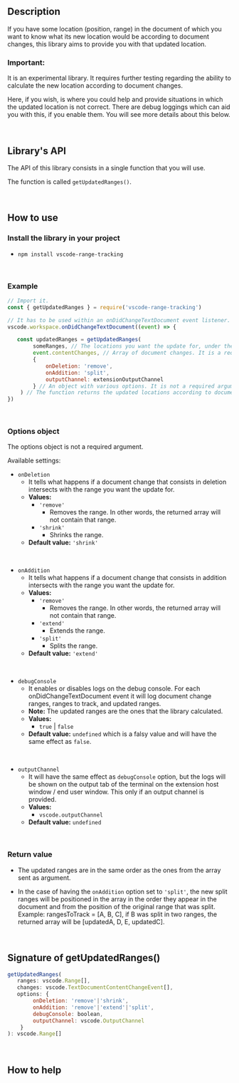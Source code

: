 ## Description

If you have some location (position, range) in the document of which you want to know what its new location would be according to document changes, this library aims to provide you with that updated location.

### Important: 
It is an experimental library. It requires further testing regarding the ability to calculate the new location according to document changes. 

Here, if you wish, is where you could help and provide situations in which the updated location is not correct. There are debug loggings which can aid you with this, if you enable them. You will see more details about this below.

<br>

## Library's API

The API of this library consists in a single function that you will use.

The function is called `getUpdatedRanges()`.

<br>

## How to use

### Install the library in your project

- `npm install vscode-range-tracking`

<br>

### Example

```javascript
// Import it.
const { getUpdatedRanges } = require('vscode-range-tracking')

// It has to be used within an onDidChangeTextDocument event listener.
vscode.workspace.onDidChangeTextDocument((event) => {

   const updatedRanges = getUpdatedRanges(
		someRanges, // The locations you want the update for, under the form of an array of ranges. It is a required argument.
		event.contentChanges, // Array of document changes. It is a required argument.
		{ 
			onDeletion: 'remove',
			onAddition: 'split',
			outputChannel: extensionOutputChannel
		} // An object with various options. It is not a required argument.
	) // The function returns the updated locations according to document changes under the form of a new array of ranges.
})
```

<br>

### Options object
The options object is not a required argument.

Available settings:

- ```onDeletion```
	- It tells what happens if a document change that consists in deletion intersects with the range you want the update for.
	- **Values:**
		- ```'remove'```
			- Removes the range. In other words, the returned array will not contain that range.
		- ```'shrink'```
			- Shrinks the range.
	- **Default value:** ```'shrink'```

<br>

- ```onAddition```
	- It tells what happens if a document change that consists in addition intersects with the range you want the update for.
	- **Values:**
		- ```'remove'```
			- Removes the range. In other words, the returned array will not contain that range.
		- ```'extend'```
			- Extends the range.
		- ```'split'```
			- Splits the range.
	- **Default value:** ```'extend'```

<br>

- ```debugConsole```
	- It enables or disables logs on the debug console. For each onDidChangeTextDocument event it will log document change ranges, ranges to track, and updated ranges. 
	- **Note:**  The updated ranges are the ones that the library calculated.
	- **Values:**
		- ```true``` | ```false```
	- **Default value:** ```undefined``` which is a falsy value and will have the same effect as ```false```.

<br>

- ```outputChannel```
	- It will have the same effect as ```debugConsole``` option, but the logs will be shown on the output tab of the terminal on the extension host window / end user window. This only if an output channel is provided.
	- **Values:**
		- ```vscode.outputChannel```
	- **Default value:** ```undefined```

<br>
	
### Return value

- The updated ranges are in the same order as the ones from the array sent as argument.

- In the case of having the ```onAddition``` option set to ```'split'```, the new split ranges will be positioned in the array in the order they appear in the document and from the position of the original range that was split. Example: rangesToTrack = [A, B, C], if B was split in two ranges, the returned array will be [updatedA, D, E, updatedC].



<br>

## Signature of getUpdatedRanges()

```javascript
getUpdatedRanges(
   ranges: vscode.Range[],
   changes: vscode.TextDocumentContentChangeEvent[],
   options: {
		onDeletion: 'remove'|'shrink',
		onAddition: 'remove'|'extend'|'split',
		debugConsole: boolean,
		outputChannel: vscode.OutputChannel
	}
): vscode.Range[]
```

<br>

## How to help
